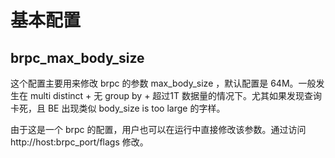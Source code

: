 # 基本配置

## brpc_max_body_size

  这个配置主要用来修改 brpc 的参数 max_body_size ，默认配置是 64M。一般发生在 multi distinct + 无 group by + 超过1T 数据量的情况下。尤其如果发现查询卡死，且 BE 出现类似 body_size is too large 的字样。

  由于这是一个 brpc 的配置，用户也可以在运行中直接修改该参数。通过访问 http://host:brpc_port/flags 修改。
